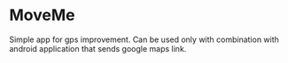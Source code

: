 MoveMe
======

Simple app for gps improvement. Can be used only with combination with android application that sends google maps link.
